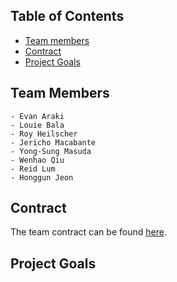 ## Table of Contents
* [Team members](#team-members)
* [Contract](#contract)
* [Project Goals](#project-goals)

## Team Members
    - Evan Araki
    - Louie Bala
    - Roy Heilscher
    - Jericho Macabante
    - Yong-Sung Masuda
    - Wenhao Qiu
    - Reid Lum
    - Honggun Jeon

## Contract
The team contract can be found [here](https://docs.google.com/document/d/1r6SJ6MZI8UD-1lyVVZmCI9cn5jvtTa27BhSCG1KRv14/edit?usp=sharing).

## Project Goals